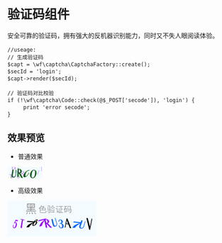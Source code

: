 验证码组件
=============
安全可靠的验证码，拥有强大的反机器识别能力，同时又不失人眼阅读体验。

```
//useage:
// 生成验证码
$capt = \wf\captcha\CaptchaFactory::create();
$secId = 'login';
$capt->render($secId);

// 验证码对比校验
if (!\wf\captcha\Code::check(@$_POST['secode']), 'login') {
     print 'error secode';
}
```

## 效果预览

- 普通效果 

![效果图](res/example-1.png)

- 高级效果 

![效果图](res/example-2.jpg)
